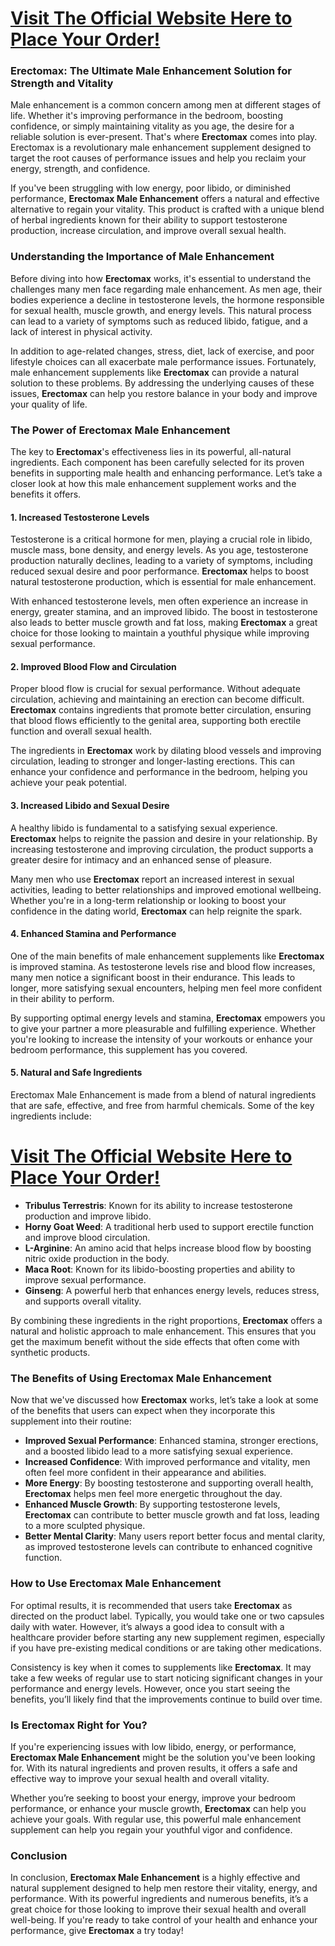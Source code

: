 <h1><a href="https://getdeals24x7.com/order-Erectomax"> Visit The Official Website Here to Place Your Order!</a></h1>
<h3>Erectomax: The Ultimate Male Enhancement Solution for Strength and Vitality</h3>
<p>Male enhancement is a common concern among men at different stages of life. Whether it's improving performance in the bedroom, boosting confidence, or simply maintaining vitality as you age, the desire for a reliable solution is ever-present. That's where <strong>Erectomax</strong> comes into play. Erectomax is a revolutionary male enhancement supplement designed to target the root causes of performance issues and help you reclaim your energy, strength, and confidence.</p>
<p>If you've been struggling with low energy, poor libido, or diminished performance, <strong>Erectomax Male Enhancement</strong> offers a natural and effective alternative to regain your vitality. This product is crafted with a unique blend of herbal ingredients known for their ability to support testosterone production, increase circulation, and improve overall sexual health.</p>
<h3>Understanding the Importance of Male Enhancement</h3>
<p>Before diving into how <strong>Erectomax</strong> works, it's essential to understand the challenges many men face regarding male enhancement. As men age, their bodies experience a decline in testosterone levels, the hormone responsible for sexual health, muscle growth, and energy levels. This natural process can lead to a variety of symptoms such as reduced libido, fatigue, and a lack of interest in physical activity.</p>
<p>In addition to age-related changes, stress, diet, lack of exercise, and poor lifestyle choices can all exacerbate male performance issues. Fortunately, male enhancement supplements like <strong>Erectomax</strong> can provide a natural solution to these problems. By addressing the underlying causes of these issues, <strong>Erectomax</strong> can help you restore balance in your body and improve your quality of life.</p>
<h3>The Power of Erectomax Male Enhancement</h3>
<p>The key to <strong>Erectomax</strong>'s effectiveness lies in its powerful, all-natural ingredients. Each component has been carefully selected for its proven benefits in supporting male health and enhancing performance. Let&rsquo;s take a closer look at how this male enhancement supplement works and the benefits it offers.</p>
<h4>1. <strong>Increased Testosterone Levels</strong></h4>
<p>Testosterone is a critical hormone for men, playing a crucial role in libido, muscle mass, bone density, and energy levels. As you age, testosterone production naturally declines, leading to a variety of symptoms, including reduced sexual desire and poor performance. <strong>Erectomax</strong> helps to boost natural testosterone production, which is essential for male enhancement.</p>
<p>With enhanced testosterone levels, men often experience an increase in energy, greater stamina, and an improved libido. The boost in testosterone also leads to better muscle growth and fat loss, making <strong>Erectomax</strong> a great choice for those looking to maintain a youthful physique while improving sexual performance.</p>
<h4>2. <strong>Improved Blood Flow and Circulation</strong></h4>
<p>Proper blood flow is crucial for sexual performance. Without adequate circulation, achieving and maintaining an erection can become difficult. <strong>Erectomax</strong> contains ingredients that promote better circulation, ensuring that blood flows efficiently to the genital area, supporting both erectile function and overall sexual health.</p>
<p>The ingredients in <strong>Erectomax</strong> work by dilating blood vessels and improving circulation, leading to stronger and longer-lasting erections. This can enhance your confidence and performance in the bedroom, helping you achieve your peak potential.</p>
<h4>3. <strong>Increased Libido and Sexual Desire</strong></h4>
<p>A healthy libido is fundamental to a satisfying sexual experience. <strong>Erectomax</strong> helps to reignite the passion and desire in your relationship. By increasing testosterone and improving circulation, the product supports a greater desire for intimacy and an enhanced sense of pleasure.</p>
<p>Many men who use <strong>Erectomax</strong> report an increased interest in sexual activities, leading to better relationships and improved emotional wellbeing. Whether you're in a long-term relationship or looking to boost your confidence in the dating world, <strong>Erectomax</strong> can help reignite the spark.</p>
<h4>4. <strong>Enhanced Stamina and Performance</strong></h4>
<p>One of the main benefits of male enhancement supplements like <strong>Erectomax</strong> is improved stamina. As testosterone levels rise and blood flow increases, many men notice a significant boost in their endurance. This leads to longer, more satisfying sexual encounters, helping men feel more confident in their ability to perform.</p>
<p>By supporting optimal energy levels and stamina, <strong>Erectomax</strong> empowers you to give your partner a more pleasurable and fulfilling experience. Whether you're looking to increase the intensity of your workouts or enhance your bedroom performance, this supplement has you covered.</p>
<h4>5. <strong>Natural and Safe Ingredients</strong></h4>
<p>Erectomax Male Enhancement is made from a blend of natural ingredients that are safe, effective, and free from harmful chemicals. Some of the key ingredients include:</p>
<h1><a href="https://getdeals24x7.com/order-Erectomax"> Visit The Official Website Here to Place Your Order!</a></h1>
<ul>
<li><strong>Tribulus Terrestris</strong>: Known for its ability to increase testosterone production and improve libido.</li>
<li><strong>Horny Goat Weed</strong>: A traditional herb used to support erectile function and improve blood circulation.</li>
<li><strong>L-Arginine</strong>: An amino acid that helps increase blood flow by boosting nitric oxide production in the body.</li>
<li><strong>Maca Root</strong>: Known for its libido-boosting properties and ability to improve sexual performance.</li>
<li><strong>Ginseng</strong>: A powerful herb that enhances energy levels, reduces stress, and supports overall vitality.</li>
</ul>
<p>By combining these ingredients in the right proportions, <strong>Erectomax</strong> offers a natural and holistic approach to male enhancement. This ensures that you get the maximum benefit without the side effects that often come with synthetic products.</p>
<h3>The Benefits of Using Erectomax Male Enhancement</h3>
<p>Now that we've discussed how <strong>Erectomax</strong> works, let&rsquo;s take a look at some of the benefits that users can expect when they incorporate this supplement into their routine:</p>
<ul>
<li><strong>Improved Sexual Performance</strong>: Enhanced stamina, stronger erections, and a boosted libido lead to a more satisfying sexual experience.</li>
<li><strong>Increased Confidence</strong>: With improved performance and vitality, men often feel more confident in their appearance and abilities.</li>
<li><strong>More Energy</strong>: By boosting testosterone and supporting overall health, <strong>Erectomax</strong> helps men feel more energetic throughout the day.</li>
<li><strong>Enhanced Muscle Growth</strong>: By supporting testosterone levels, <strong>Erectomax</strong> can contribute to better muscle growth and fat loss, leading to a more sculpted physique.</li>
<li><strong>Better Mental Clarity</strong>: Many users report better focus and mental clarity, as improved testosterone levels can contribute to enhanced cognitive function.</li>
</ul>
<h3>How to Use Erectomax Male Enhancement</h3>
<p>For optimal results, it is recommended that users take <strong>Erectomax</strong> as directed on the product label. Typically, you would take one or two capsules daily with water. However, it&rsquo;s always a good idea to consult with a healthcare provider before starting any new supplement regimen, especially if you have pre-existing medical conditions or are taking other medications.</p>
<p>Consistency is key when it comes to supplements like <strong>Erectomax</strong>. It may take a few weeks of regular use to start noticing significant changes in your performance and energy levels. However, once you start seeing the benefits, you&rsquo;ll likely find that the improvements continue to build over time.</p>
<h3>Is Erectomax Right for You?</h3>
<p>If you're experiencing issues with low libido, energy, or performance, <strong>Erectomax Male Enhancement</strong> might be the solution you've been looking for. With its natural ingredients and proven results, it offers a safe and effective way to improve your sexual health and overall vitality.</p>
<p>Whether you&rsquo;re seeking to boost your energy, improve your bedroom performance, or enhance your muscle growth, <strong>Erectomax</strong> can help you achieve your goals. With regular use, this powerful male enhancement supplement can help you regain your youthful vigor and confidence.</p>
<h3>Conclusion</h3>
<p>In conclusion, <strong>Erectomax Male Enhancement</strong> is a highly effective and natural supplement designed to help men restore their vitality, energy, and performance. With its powerful ingredients and numerous benefits, it&rsquo;s a great choice for those looking to improve their sexual health and overall well-being. If you're ready to take control of your health and enhance your performance, give <strong>Erectomax</strong> a try today!</p>
